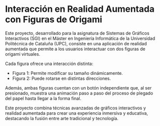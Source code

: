 # Interacción en Realidad Aumentada con Figuras de Origami

Este proyecto, desarrollado para la asignatura de Sistemas de Gráficos Interactivos (SGI) en el Máster en Ingeniería Informática de la Universidad Politécnica de Cataluña (UPC), consiste en una aplicación de realidad aumentada que permite a los usuarios interactuar con dos figuras de origami virtuales.

Cada figura ofrece una interacción distinta:

* Figura 1: Permite modificar su tamaño dinámicamente.
* Figura 2: Puede rotarse en distintas direcciones.

Además, ambas figuras cuentan con un botón independiente que, al ser presionado, muestra una animación paso a paso del proceso de plegado del papel hasta llegar a la forma final.

Este proyecto combina técnicas avanzadas de gráficos interactivos y realidad aumentada para crear una experiencia inmersiva y educativa, destacando la fusión entre arte tradicional y tecnología.
